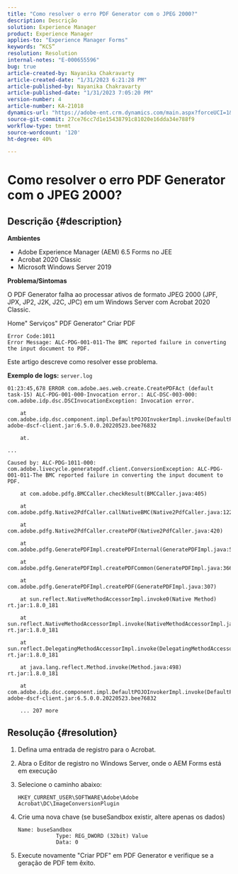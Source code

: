 ```yaml
---
title: "Como resolver o erro PDF Generator com o JPEG 2000?"
description: Descrição
solution: Experience Manager
product: Experience Manager
applies-to: "Experience Manager Forms"
keywords: “KCS”
resolution: Resolution
internal-notes: "E-000655596"
bug: true
article-created-by: Nayanika Chakravarty
article-created-date: "1/31/2023 6:21:28 PM"
article-published-by: Nayanika Chakravarty
article-published-date: "1/31/2023 7:05:20 PM"
version-number: 4
article-number: KA-21018
dynamics-url: "https://adobe-ent.crm.dynamics.com/main.aspx?forceUCI=1&pagetype=entityrecord&etn=knowledgearticle&id=a389240e-94a1-ed11-aad1-6045bd0063aa"
source-git-commit: 27ce76cc7d1e15438791c81020e16dda34e788f9
workflow-type: tm+mt
source-wordcount: '120'
ht-degree: 40%

---
```


# Como resolver o erro PDF Generator com o JPEG 2000?

## Descrição {#description}


<b>Ambientes</b>

- Adobe Experience Manager (AEM) 6.5 Forms no JEE
- Acrobat 2020 Classic
- Microsoft Windows Server 2019

<b>Problema/Sintomas</b>

O PDF Generator falha ao processar ativos de formato JPEG 2000 (JPF, JPX, JP2, J2K, J2C, JPC) em um Windows Server com Acrobat 2020 Classic.

Home&quot; Serviços&quot; PDF Generator&quot; Criar PDF


```
Error Code:1011 
Error Message: ALC-PDG-001-011-The BMC reported failure in converting the input document to PDF.
```


Este artigo descreve como resolver esse problema.

<b>Exemplo de logs:</b>
`server.log`


```
01:23:45,678 ERROR com.adobe.aes.web.create.CreatePDFAct (default task-15) ALC-PDG-001-000-Invocation error.: ALC-DSC-003-000: com.adobe.idp.dsc.DSCInvocationException: Invocation error.

    at com.adobe.idp.dsc.component.impl.DefaultPOJOInvokerImpl.invoke(DefaultPOJOInvokerImpl.java:152) adobe-dscf-client.jar:6.5.0.0.20220523.bee76832

    at.

...

Caused by: ALC-PDG-1011-000: com.adobe.livecycle.generatepdf.client.ConversionException: ALC-PDG-001-011-The BMC reported failure in converting the input document to PDF.

    at com.adobe.pdfg.BMCCaller.checkResult(BMCCaller.java:405)

    at com.adobe.pdfg.Native2PdfCaller.callNativeBMC(Native2PdfCaller.java:1229)

    at com.adobe.pdfg.Native2PdfCaller.createPDF(Native2PdfCaller.java:420)

    at com.adobe.pdfg.GeneratePDFImpl.createPDFInternal(GeneratePDFImpl.java:527)

    at com.adobe.pdfg.GeneratePDFImpl.createPDFCommon(GeneratePDFImpl.java:366)

    at com.adobe.pdfg.GeneratePDFImpl.createPDF(GeneratePDFImpl.java:307)

    at sun.reflect.NativeMethodAccessorImpl.invoke0(Native Method) rt.jar:1.8.0_181

    at sun.reflect.NativeMethodAccessorImpl.invoke(NativeMethodAccessorImpl.java:62) rt.jar:1.8.0_181

    at sun.reflect.DelegatingMethodAccessorImpl.invoke(DelegatingMethodAccessorImpl.java:43) rt.jar:1.8.0_181

    at java.lang.reflect.Method.invoke(Method.java:498) rt.jar:1.8.0_181

    at com.adobe.idp.dsc.component.impl.DefaultPOJOInvokerImpl.invoke(DefaultPOJOInvokerImpl.java:118) adobe-dscf-client.jar:6.5.0.0.20220523.bee76832

    ... 207 more
```



## Resolução {#resolution}


1. Defina uma entrada de registro para o Acrobat.
2. Abra o Editor de registro no Windows Server, onde o AEM Forms está em execução
3. Selecione o caminho abaixo:

   `HKEY_CURRENT_USER\SOFTWARE\Adobe\Adobe Acrobat\DC\ImageConversionPlugin`
4. Crie uma nova chave (se buseSandbox existir, altere apenas os dados)


   ```
   Name: buseSandbox
               Type: REG_DWORD (32bit) Value
               Data: 0
   ```
5. Execute novamente &quot;Criar PDF&quot; em PDF Generator e verifique se a geração de PDF tem êxito.

